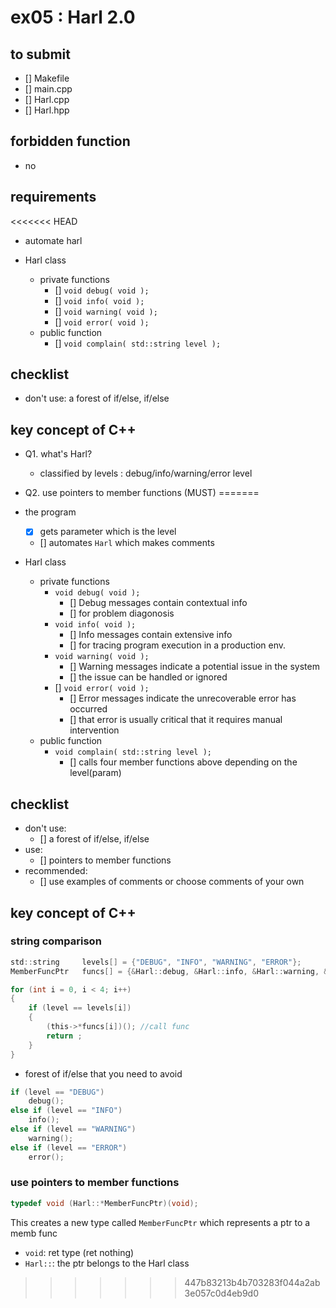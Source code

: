 # ex05 : Harl 2.0

## to submit
- [] Makefile
- [] main.cpp
- [] Harl.cpp
- [] Harl.hpp

## forbidden function
- no

## requirements
<<<<<<< HEAD
- automate harl

- Harl class
	- private functions
		- [] `void debug( void );`
		- [] `void info( void );`
		- [] `void warning( void );`
		- [] `void error( void );`
	- public function
		- [] `void complain( std::string level );`

## checklist
- don't use: a forest of if/else, if/else

## key concept of C++
- Q1. what's Harl?
	- classified by levels : debug/info/warning/error level

- Q2. use pointers to member functions (MUST)
=======
- the program
	- [x] gets parameter which is the level
	- [] automates `Harl` which makes comments

- Harl class
	- private functions
		- `void debug( void );`
			- [] Debug messages contain contextual info
			- [] for problem diagonosis
		- `void info( void );`
			- [] Info messages contain extensive info
			- [] for tracing program execution in a production env.
		- `void warning( void );`
			- [] Warning messages indicate a potential issue in the system
			- [] the issue can be handled or ignored
		- [] `void error( void );`
			- [] Error messages indicate the unrecoverable error has occurred
			- [] that error is usually critical that it requires manual intervention
	- public function
		- `void complain( std::string level );`
			- [] calls four member functions above depending on the level(param)

## checklist
- don't use:
	- [] a forest of if/else, if/else
- use:
	- [] pointers to member functions
- recommended:
	- [] use examples of comments or choose comments of your own

## key concept of C++
### string comparison
```c
std::string		levels[] = {"DEBUG", "INFO", "WARNING", "ERROR"};
MemberFuncPtr	funcs[] = {&Harl::debug, &Harl::info, &Harl::warning, &Harl:error};

for (int i = 0, i < 4; i++)
{
	if (level == levels[i])
	{
		(this->*funcs[i])(); //call func
		return ;
	}
}
```

* forest of if/else that you need to avoid
```c
if (level == "DEBUG")
    debug();
else if (level == "INFO")
    info();
else if (level == "WARNING")
    warning();
else if (level == "ERROR")
    error();
```


### use pointers to member functions

```c
typedef void (Harl::*MemberFuncPtr)(void);
```
This creates a new type called `MemberFuncPtr` which represents a ptr to a memb func

- `void`: ret type (ret nothing)
- `Harl::`: the ptr belongs to the Harl class


>>>>>>> 447b83213b4b703283f044a2ab3e057c0d4eb9d0
